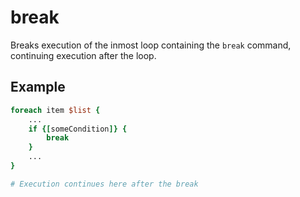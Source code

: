 # break

Breaks execution of the inmost loop containing the `break` command,
continuing execution after the loop.

## Example

```Tcl
foreach item $list {
    ...
    if {[someCondition]} {
        break
    }
    ...
}

# Execution continues here after the break
```
